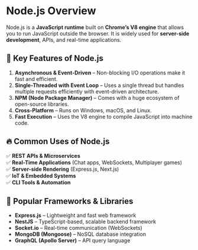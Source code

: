 # Node.js Overview

Node.js is a **JavaScript runtime** built on **Chrome’s V8 engine** that allows you to run JavaScript outside the browser. It is widely used for **server-side development**, APIs, and real-time applications.

## 🚀 Key Features of Node.js
1. **Asynchronous & Event-Driven** – Non-blocking I/O operations make it fast and efficient.
2. **Single-Threaded with Event Loop** – Uses a single thread but handles multiple requests efficiently with event-driven architecture.
3. **NPM (Node Package Manager)** – Comes with a huge ecosystem of open-source libraries.
4. **Cross-Platform** – Runs on Windows, macOS, and Linux.
5. **Fast Execution** – Uses the V8 engine to compile JavaScript into machine code.

## 🔥 Common Uses of Node.js
✅ **REST APIs & Microservices**  
✅ **Real-Time Applications** (Chat apps, WebSockets, Multiplayer games)  
✅ **Server-side Rendering** (Express.js, Next.js)  
✅ **IoT & Embedded Systems**  
✅ **CLI Tools & Automation**  

## 📌 Popular Frameworks & Libraries
- **Express.js** – Lightweight and fast web framework
- **NestJS** – TypeScript-based, scalable backend framework
- **Socket.io** – Real-time communication (WebSockets)
- **MongoDB (Mongoose)** – NoSQL database integration
- **GraphQL (Apollo Server)** – API query language


 
 
